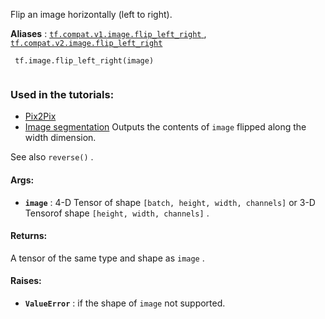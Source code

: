 Flip an image horizontally (left to right).

**Aliases** : [ `tf.compat.v1.image.flip_left_right` ](/api_docs/python/tf/image/flip_left_right), [ `tf.compat.v2.image.flip_left_right` ](/api_docs/python/tf/image/flip_left_right)

```
 tf.image.flip_left_right(image)
 
```

### Used in the tutorials:
- [Pix2Pix](https://tensorflow.google.cn/tutorials/generative/pix2pix)
- [Image segmentation](https://tensorflow.google.cn/tutorials/images/segmentation)
Outputs the contents of  `image`  flipped along the width dimension.

See also  `reverse()` .

#### Args:
- **`image`** : 4-D Tensor of shape  `[batch, height, width, channels]`  or 3-D Tensorof shape  `[height, width, channels]` .


#### Returns:
A tensor of the same type and shape as  `image` .

#### Raises:
- **`ValueError`** : if the shape of  `image`  not supported.
